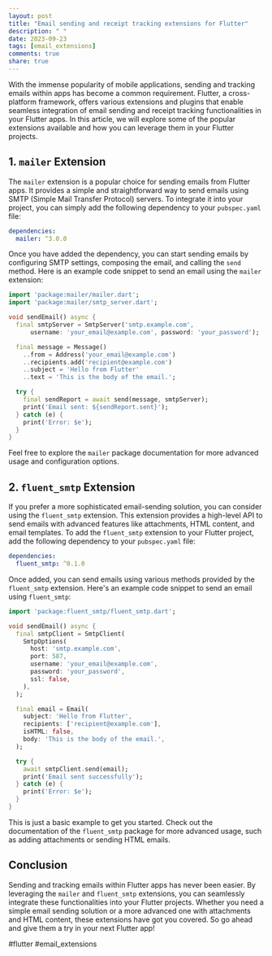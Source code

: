 ```yaml
---
layout: post
title: "Email sending and receipt tracking extensions for Flutter"
description: " "
date: 2023-09-23
tags: [email_extensions]
comments: true
share: true
---
```


With the immense popularity of mobile applications, sending and tracking emails within apps has become a common requirement. Flutter, a cross-platform framework, offers various extensions and plugins that enable seamless integration of email sending and receipt tracking functionalities in your Flutter apps. In this article, we will explore some of the popular extensions available and how you can leverage them in your Flutter projects.

## 1. `mailer` Extension

The `mailer` extension is a popular choice for sending emails from Flutter apps. It provides a simple and straightforward way to send emails using SMTP (Simple Mail Transfer Protocol) servers. To integrate it into your project, you can simply add the following dependency to your `pubspec.yaml` file:

```yaml
dependencies:
  mailer: ^3.0.0
```

Once you have added the dependency, you can start sending emails by configuring SMTP settings, composing the email, and calling the `send` method. Here is an example code snippet to send an email using the `mailer` extension:

```dart
import 'package:mailer/mailer.dart';
import 'package:mailer/smtp_server.dart';

void sendEmail() async {
  final smtpServer = SmtpServer('smtp.example.com',
      username: 'your_email@example.com', password: 'your_password');

  final message = Message()
    ..from = Address('your_email@example.com')
    ..recipients.add('recipient@example.com')
    ..subject = 'Hello from Flutter'
    ..text = 'This is the body of the email.';

  try {
    final sendReport = await send(message, smtpServer);
    print('Email sent: ${sendReport.sent}');
  } catch (e) {
    print('Error: $e');
  }
}
```

Feel free to explore the `mailer` package documentation for more advanced usage and configuration options.

## 2. `fluent_smtp` Extension

If you prefer a more sophisticated email-sending solution, you can consider using the `fluent_smtp` extension. This extension provides a high-level API to send emails with advanced features like attachments, HTML content, and email templates. To add the `fluent_smtp` extension to your Flutter project, add the following dependency to your `pubspec.yaml` file:

```yaml
dependencies:
  fluent_smtp: ^0.1.0
```

Once added, you can send emails using various methods provided by the `fluent_smtp` extension. Here's an example code snippet to send an email using `fluent_smtp`:

```dart
import 'package:fluent_smtp/fluent_smtp.dart';

void sendEmail() async {
  final smtpClient = SmtpClient(
    SmtpOptions(
      host: 'smtp.example.com',
      port: 587,
      username: 'your_email@example.com',
      password: 'your_password',
      ssl: false,
    ),
  );

  final email = Email(
    subject: 'Hello from Flutter',
    recipients: ['recipient@example.com'],
    isHTML: false,
    body: 'This is the body of the email.',
  );

  try {
    await smtpClient.send(email);
    print('Email sent successfully');
  } catch (e) {
    print('Error: $e');
  }
}
```

This is just a basic example to get you started. Check out the documentation of the `fluent_smtp` package for more advanced usage, such as adding attachments or sending HTML emails.

## Conclusion

Sending and tracking emails within Flutter apps has never been easier. By leveraging the `mailer` and `fluent_smtp` extensions, you can seamlessly integrate these functionalities into your Flutter projects. Whether you need a simple email sending solution or a more advanced one with attachments and HTML content, these extensions have got you covered. So go ahead and give them a try in your next Flutter app!

#flutter #email_extensions